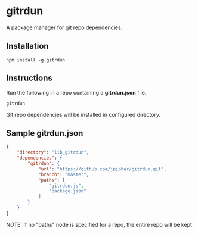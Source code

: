 # gitrdun #

A package manager for git repo dependencies.

## Installation ##


```
npm install -g gitrdun
```

## Instructions ##

Run the following in a repo containing a **gitrdun.json** file. 

```
gitrdun
```

Git repo dependencies will be installed in configured directory.

## Sample gitrdun.json ##

```json
{
    "directory": "lib_gitrdun",
    "dependencies": {
        "gitrdun": {
            "url": "https://github.com/jpipher/gitrdun.git",
            "branch": "master",
            "paths": [
                "gitrdun.js",
                "package.json"
            ]
        }
    }
}
```

NOTE: If no "paths" node is specified for a repo, the entire repo will be kept